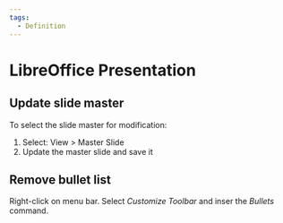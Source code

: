 ```yaml
---
tags:
  - Definition
---
```


# LibreOffice Presentation

## Update slide master

To select the slide master for modification:

1. Select: View > Master Slide
2. Update the master slide and save it

## Remove bullet list

Right-click on menu bar. Select _Customize Toolbar_ and inser the _Bullets_ command.
